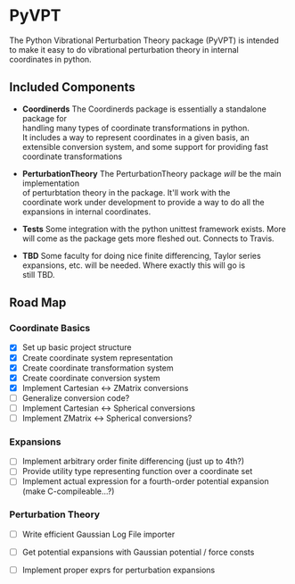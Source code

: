 # PyVPT

The Python Vibrational Perturbation Theory package (PyVPT) is intended\
 to make it easy to do vibrational perturbation theory in internal\
 coordinates in python.
 
## Included Components
 
 - **Coordinerds**
    The Coordinerds package is essentially a standalone package for\
     handling many types of coordinate transformations in python.\
     It includes a way to represent coordinates in a given basis, an\
     extensible conversion system, and some support for providing fast\
     coordinate transformations
     
 - **PerturbationTheory**
    The PerturbationTheory package *will* be the main implementation\
     of perturbtation theory in the package. It'll work with the\
     coordinate work under development to provide a way to do all the\
     expansions in internal coordinates.
 
 - **Tests**
    Some integration with the python unittest framework exists. More\
     will come as the package gets more fleshed out. Connects to Travis.
 
 - **TBD**
    Some faculty for doing nice finite differencing, Taylor series\
     expansions, etc. will be needed. Where exactly this will go is\
     still TBD.

## Road Map

### Coordinate Basics
 
 - [x] Set up basic project structure
 - [x] Create coordinate system representation
 - [x] Create coordinate transformation system
 - [x] Create coordinate conversion system
 - [x] Implement Cartesian <-> ZMatrix conversions
 - [ ] Generalize conversion code?
 - [ ] Implement Cartesian <-> Spherical conversions
 - [ ] Implement ZMatrix <-> Spherical conversions?

### Expansions
 
 - [ ] Implement arbitrary order finite differencing (just up to 4th?)
 - [ ] Provide utility type representing function over a coordinate set
 - [ ] Implement actual expression for a fourth-order potential expansion (make C-compileable...?)

### Perturbation Theory
 
 - [ ] Write efficient Gaussian Log File importer
 - [ ] Get potential expansions with Gaussian potential / force consts
 - [ ] Implement proper exprs for perturbation expansions
 

